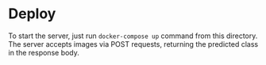 
# Deploy


To start the server, just run `docker-compose up` command from this directory. The server accepts images via POST requests, returning the predicted class in the response body.

